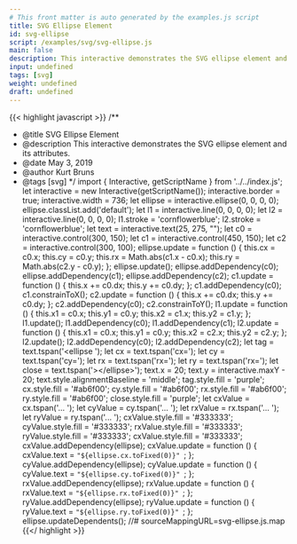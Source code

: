 ```yaml
---
# This front matter is auto generated by the examples.js script
title: SVG Ellipse Element
id: svg-ellipse
script: /examples/svg/svg-ellipse.js
main: false
description: This interactive demonstrates the SVG ellipse element and its attributes.
input: undefined
tags: [svg]
weight: undefined
draft: undefined
---
```


{{< highlight javascript >}}
/**
* @title SVG Ellipse Element
* @description This interactive demonstrates the SVG ellipse element and its attributes.
* @date May 3, 2019
* @author Kurt Bruns
* @tags [svg]
*/
import { Interactive, getScriptName } from '../../index.js';
let interactive = new Interactive(getScriptName());
interactive.border = true;
interactive.width = 736;
let ellipse = interactive.ellipse(0, 0, 0, 0);
ellipse.classList.add('default');
let l1 = interactive.line(0, 0, 0, 0);
let l2 = interactive.line(0, 0, 0, 0);
l1.stroke = 'cornflowerblue';
l2.stroke = 'cornflowerblue';
let text = interactive.text(25, 275, "");
let c0 = interactive.control(300, 150);
let c1 = interactive.control(450, 150);
let c2 = interactive.control(300, 100);
ellipse.update = function () {
    this.cx = c0.x;
    this.cy = c0.y;
    this.rx = Math.abs(c1.x - c0.x);
    this.ry = Math.abs(c2.y - c0.y);
};
ellipse.update();
ellipse.addDependency(c0);
ellipse.addDependency(c1);
ellipse.addDependency(c2);
c1.update = function () {
    this.x += c0.dx;
    this.y += c0.dy;
};
c1.addDependency(c0);
c1.constrainToX();
c2.update = function () {
    this.x += c0.dx;
    this.y += c0.dy;
};
c2.addDependency(c0);
c2.constrainToY();
l1.update = function () {
    this.x1 = c0.x;
    this.y1 = c0.y;
    this.x2 = c1.x;
    this.y2 = c1.y;
};
l1.update();
l1.addDependency(c0);
l1.addDependency(c1);
l2.update = function () {
    this.x1 = c0.x;
    this.y1 = c0.y;
    this.x2 = c2.x;
    this.y2 = c2.y;
};
l2.update();
l2.addDependency(c0);
l2.addDependency(c2);
let tag = text.tspan('&lt;ellipse ');
let cx = text.tspan('cx=');
let cy = text.tspan('cy=');
let rx = text.tspan('rx=');
let ry = text.tspan('rx=');
let close = text.tspan('&gt;&lt;/ellipse&gt;');
text.x = 20;
text.y = interactive.maxY - 20;
text.style.alignmentBaseline = 'middle';
tag.style.fill = 'purple';
cx.style.fill = '#ab6f00';
cy.style.fill = '#ab6f00';
rx.style.fill = '#ab6f00';
ry.style.fill = '#ab6f00';
close.style.fill = 'purple';
let cxValue = cx.tspan('... ');
let cyValue = cy.tspan('... ');
let rxValue = rx.tspan('... ');
let ryValue = ry.tspan('... ');
cxValue.style.fill = '#333333';
cyValue.style.fill = '#333333';
rxValue.style.fill = '#333333';
ryValue.style.fill = '#333333';
cxValue.style.fill = '#333333';
cxValue.addDependency(ellipse);
cxValue.update = function () {
    cxValue.text = `"${ellipse.cx.toFixed(0)}" `;
};
cyValue.addDependency(ellipse);
cyValue.update = function () {
    cyValue.text = `"${ellipse.cy.toFixed(0)}" `;
};
rxValue.addDependency(ellipse);
rxValue.update = function () {
    rxValue.text = `"${ellipse.rx.toFixed(0)}" `;
};
ryValue.addDependency(ellipse);
ryValue.update = function () {
    ryValue.text = `"${ellipse.ry.toFixed(0)}" `;
};
ellipse.updateDependents();
//# sourceMappingURL=svg-ellipse.js.map
{{</ highlight >}}

